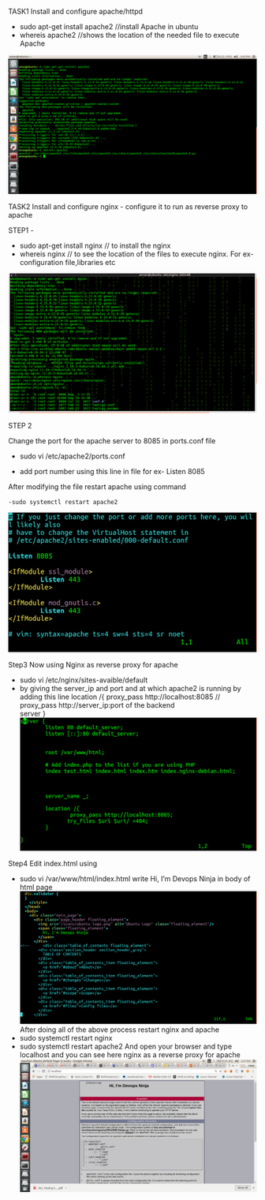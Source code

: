 TASK1
 Install and configure apache/httpd
- sudo apt-get install apache2       //install Apache in ubuntu
- whereis apache2                    //shows the location of the needed file to execute Apache

![](media/apache_install.png)

TASK2
Install and configure nginx - configure it to run as reverse proxy to apache

STEP1 -
- sudo apt-get install nginx                      // to install the nginx 
- whereis nginx                                       //  to see the location of the files to execute nginx. For ex-
                                                                    configuration file,libraries etc

![](media/nginx_install.png)

STEP 2     
                                       
Change the port for the apache server to 8085 in ports.conf file

   -  sudo vi /etc/apache2/ports.conf

   -  add port number using this line in file for ex-  Listen 8085

After modifying the file restart apache using command 
 
    -sudo systemctl restart apache2
![](media/apache_port.png)

Step3
Now using Nginx as reverse proxy for apache
-  sudo vi /etc/nginx/sites-avaible/default
-  by giving the server_ip and port and at which apache2 is running by adding this line
   location /{
       proxy_pass http://localhost:8085         // proxy_pass  http://server_ip:port of the backend   
                                                                        server
         }
![](media/reverse_proxy_setup.png)

Step4
Edit index.html using
- sudo vi /var/www/html/index.html
  write Hi, I’m Devops Ninja in body of html page 
![](media/index_html.png)
After doing all of the above process restart nginx and apache
-  sudo systemctl restart nginx
-  sudo systemctl restart apache2
And open your browser and type localhost  and you can see here nginx as a reverse proxy for apache 
![](media/reverse_proxy.png)

